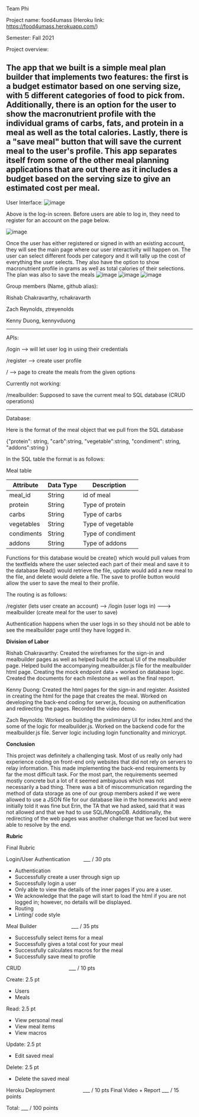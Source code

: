 Team Phi

Project name: food4umass (Heroku link: https://food4umass.herokuapp.com/)

Semester: Fall 2021

Project overview:

The app that we built is a simple meal plan builder that implements two features: the first is a budget 
estimator based on one serving size, with 5 different categories of food to pick from. Additionally,
there is an option for the user to show the macronutrient profile with the individual grams of carbs,
fats, and protein in a meal as well as the total calories. Lastly, there is a "save meal" button that will
save the current meal to the user's profile. This app separates itself from some of the other meal planning 
applications that are out there as it includes a budget based on the serving size to give an estimated cost
per meal.
--------------------------------------------------------------------------------------------------------------------------
User Interface:
![image](https://user-images.githubusercontent.com/60271599/145690911-13d89709-1038-44cd-80ce-ec2a278189e0.png)

Above is the log-in screen. Before users are able to log in, they need to register for an account on the page below.

![image](https://user-images.githubusercontent.com/60271599/145690946-bca85c76-5b9b-4196-8765-3b1e41207827.png)

Once the user has either registered or signed in with an existing account, they will see the main page where our 
user interactivity will happen on. The user can select different foods per category and it will tally up the cost of 
everything the user selects. They also have the option to show macronutrient profile in grams as well as total calories of
their selections. The plan was also to save the meals 
![image](https://user-images.githubusercontent.com/60271599/145691030-4e5c645b-5a7a-46af-8cad-c3b1b50864d8.png)
![image](https://user-images.githubusercontent.com/60271599/145691040-aa9511e3-4132-4f2d-93d3-5419e4d53d1f.png)
![image](https://user-images.githubusercontent.com/60271599/145691224-488b2ff7-9905-4c75-87e0-ef2b67cc501a.png)

Group members (Name, github alias): 

Rishab Chakravarthy, rchakravarth

Zach Reynolds, ztreyenolds

Kenny Duong, kennyvduong

--------------------------------------------------------------------------------------------------------------

APIs:

/login --> will let user log in using their credentials

/register --> create user profile

/ --> page to create the meals from the given options

Currently not working:

/mealbuilder: Supposed to save the current meal to SQL database (CRUD operations)

------------------------------------------------------------------------------------------------------------------

Database: 

Here is the format of the meal object that we pull from the SQL database

{"protein": string, "carb":string, "vegetable":string, "condiment": string, "addons":string }

In the SQL table the format is as follows:

Meal table

| Attribute    | Data Type | Description              |
|--------------|-----------|--------------------------|
| meal_id      | String    | id of meal               |
| protein      | String    | Type of protein          |
| carbs        | String    | Type of carbs            |
| vegetables   | String    | Type of vegetable        |
| condiments   | String    | Type of condiment        |
| addons       | String    | Type of addons           |

Functions for this database would be create() which would pull values from the textfields where the user selected each part of their meal and save it to the database Read() would retrieve the file, update would add a new meal to the file, and delete would delete a file. The save to profile button would allow the user to save the meal to their profile.

The routing is as follows:

/register (lets user create an account) --> /login (user logs in) ---> mealbuilder (create meal for the user to save)

Authentication happens when the user logs in so they should not be able to see the mealbuilder page until they have logged in.

**Division of Labor**

Rishab Chakravarthy: Created the wireframes for the sign-in and mealbuilder pages as well as helped build the actual UI
of the mealbuilder page. Helped build the accompanying mealbuilder.js file for the mealbuilder html page. Creating the mock endpoint data + worked on database logic. Created the documents for each milestone as well as the final report.

Kenny Duong: Created the html pages for the sign-in and register. Assisted in creating the html for the page that creates the meal.  Worked on developing the back-end coding for server.js, focusing on authenification and redirecting the pages. Recorded the video demo.

Zach Reynolds: Worked on building the preliminary UI for index.html and the some of the logic for mealbuilder.js. Worked on the backend code for the mealbuilder.js file. Server logic including login functionality and minicrypt.

**Conclusion**

This project was definitely a challenging task. Most of us really only had experience coding on front-end only websites that did
not rely on servers to relay information. This made implementing the back-end requirements by far the most difficult task. For the 
most part, the requirements seemed mostly concrete but a lot of it seemed ambiguous which was not necessarily a bad thing. There was a bit of miscommunication regarding the method of data storage as one of our group members asked if we were allowed to use a 
JSON file for our database like in the homeworks and were initially told it was fine but Erin, the TA that we had asked, said that 
it was not allowed and that we had to use SQL/MongoDB. Additionally, the redirecting of the web pages was another challenge that we faced but were able to resolve by the end. 

**Rubric**

Final Rubric

Login/User Authentication    ___ / 30 pts
 - Authentication
 - Successfully create a user through sign up
 - Successfully login a user
 - Only able to view the details of the inner pages if you are a user.
 - We acknowledge that the page will start to load the html if you are not logged in; however, no details will be displayed.
 - Routing
 - Linting/ code style

Meal Builder                    ___ / 35 pts
 - Successfully select items for a meal
 - Successfully gives a total cost for your meal
 - Successfully calculates macros for the meal
 - Successfully save meal to profile

CRUD                          ___ / 10 pts

Create: 2.5 pt

 - Users
 - Meals

Read: 2.5 pt

 - View personal meal
 - View meal items
 - View macros

Update: 2.5 pt
 - Edit saved meal

Delete: 2.5 pt
 - Delete the saved meal


Heroku Deployment         ___ / 10 pts
Final Video 	+ Report                 ___ / 15 points

Total: ___ / 100 points


